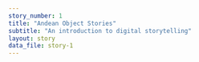 ```yaml
---
story_number: 1
title: "Andean Object Stories"
subtitle: "An introduction to digital storytelling"
layout: story
data_file: story-1
---
```


